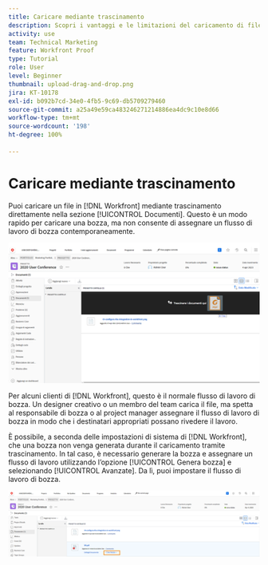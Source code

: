 ```yaml
---
title: Caricare mediante trascinamento
description: Scopri i vantaggi e le limitazioni del caricamento di file in  [!DNL  Workfront]  utilizzando il trascinamento.
activity: use
team: Technical Marketing
feature: Workfront Proof
type: Tutorial
role: User
level: Beginner
thumbnail: upload-drag-and-drop.png
jira: KT-10178
exl-id: b092b7cd-34e0-4fb5-9c69-db5709279460
source-git-commit: a25a49e59ca483246271214886ea4dc9c10e8d66
workflow-type: tm+mt
source-wordcount: '198'
ht-degree: 100%

---
```


# Caricare mediante trascinamento

Puoi caricare un file in [!DNL Workfront] mediante trascinamento direttamente nella sezione [!UICONTROL Documenti]. Questo è un modo rapido per caricare una bozza, ma non consente di assegnare un flusso di lavoro di bozza contemporaneamente.

![Immagine dell’area [!UICONTROL Documenti] in un progetto di [!DNL  Workfront] con il cursore posizionato sull’elenco dei documenti e il messaggio visibile [!UICONTROL Trascina e rilascia i documenti qui].](assets/drag-and-drop-1.png)

Per alcuni clienti di [!DNL Workfront], questo è il normale flusso di lavoro di bozza. Un designer creativo o un membro del team carica il file, ma spetta al responsabile di bozza o al project manager assegnare il flusso di lavoro di bozza in modo che i destinatari appropriati possano rivedere il lavoro.

È possibile, a seconda delle impostazioni di sistema di [!DNL Workfront], che una bozza non venga generata durante il caricamento tramite trascinamento. In tal caso, è necessario generare la bozza e assegnare un flusso di lavoro utilizzando l’opzione [!UICONTROL Genera bozza] e selezionando [!UICONTROL Avanzate]. Da lì, puoi impostare il flusso di lavoro di bozza.

![Immagine dell’area [!UICONTROL Documenti] in un progetto [!DNL  Workfront] con [!UICONTROL Genera bozza] evidenziato.](assets/drag-and-drop-2.png)
